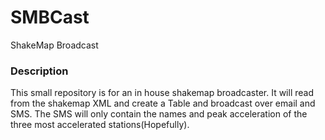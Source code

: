 # SMBCast
ShakeMap Broadcast

### Description
This small repository is for an in house shakemap broadcaster.
It will read from the shakemap XML and create a Table and broadcast over email and SMS.
The SMS will only contain the names and peak acceleration of the three most accelerated stations(Hopefully).


